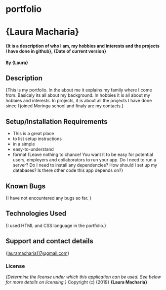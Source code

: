 # portfolio
# {Laura Macharia}
#### {It is a description of who I am, my hobbies and interests and the projects I have done in github}, {Date of current version}
#### By **{Laura}**
## Description
{This is my portfolio. In the about me it explains my family where I come from. Basicaly its all about my background. In hobbies it is all about my hobbies and interests. In projects, it is about all the projects I have done since I joined Moringa school and finaly are my contacts.}
## Setup/Installation Requirements
* This is a great place
* to list setup instructions
* in a simple
* easy-to-understand
* format
{Leave nothing to chance! You want it to be easy for potential users, employers and collaborators to run your app. Do I need to run a server? Do I need to install any dependencies? How should I set up my databases? Is there other code this app depends on?}
## Known Bugs
{I have not encountered any bugs so far. }
## Technologies Used
{I used HTML and CSS language in the portfolio.}
## Support and contact details
{lauramacharia117@gmail.com}
### License
*{Determine the license under which this application can be used.  See below for more details on licensing.}*
Copyright (c) {2019} **{Laura Macharia}**

